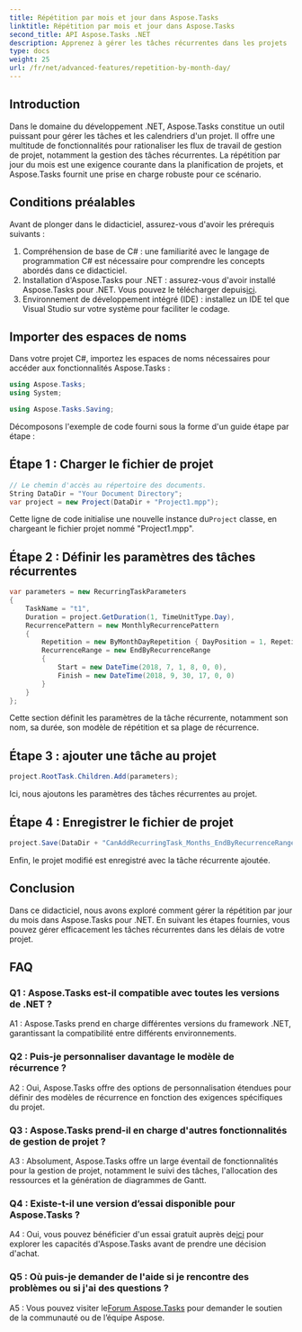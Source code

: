 ```yaml
---
title: Répétition par mois et jour dans Aspose.Tasks
linktitle: Répétition par mois et jour dans Aspose.Tasks
second_title: API Aspose.Tasks .NET
description: Apprenez à gérer les tâches récurrentes dans les projets .NET avec Aspose.Tasks. Guide étape par étape pour gérer la répétition par jour du mois.
type: docs
weight: 25
url: /fr/net/advanced-features/repetition-by-month-day/
---
```

## Introduction

Dans le domaine du développement .NET, Aspose.Tasks constitue un outil puissant pour gérer les tâches et les calendriers d'un projet. Il offre une multitude de fonctionnalités pour rationaliser les flux de travail de gestion de projet, notamment la gestion des tâches récurrentes. La répétition par jour du mois est une exigence courante dans la planification de projets, et Aspose.Tasks fournit une prise en charge robuste pour ce scénario.

## Conditions préalables

Avant de plonger dans le didacticiel, assurez-vous d'avoir les prérequis suivants :

1. Compréhension de base de C# : une familiarité avec le langage de programmation C# est nécessaire pour comprendre les concepts abordés dans ce didacticiel.
2. Installation d'Aspose.Tasks pour .NET : assurez-vous d'avoir installé Aspose.Tasks pour .NET. Vous pouvez le télécharger depuis[ici](https://releases.aspose.com/tasks/net/).
3. Environnement de développement intégré (IDE) : installez un IDE tel que Visual Studio sur votre système pour faciliter le codage.

## Importer des espaces de noms

Dans votre projet C#, importez les espaces de noms nécessaires pour accéder aux fonctionnalités Aspose.Tasks :

```csharp
using Aspose.Tasks;
using System;

using Aspose.Tasks.Saving;

```

Décomposons l'exemple de code fourni sous la forme d'un guide étape par étape :

## Étape 1 : Charger le fichier de projet

```csharp
// Le chemin d'accès au répertoire des documents.
String DataDir = "Your Document Directory";
var project = new Project(DataDir + "Project1.mpp");
```

 Cette ligne de code initialise une nouvelle instance du`Project` classe, en chargeant le fichier projet nommé "Project1.mpp".

## Étape 2 : Définir les paramètres des tâches récurrentes

```csharp
var parameters = new RecurringTaskParameters
{
    TaskName = "t1",
    Duration = project.GetDuration(1, TimeUnitType.Day),
    RecurrencePattern = new MonthlyRecurrencePattern
    {
        Repetition = new ByMonthDayRepetition { DayPosition = 1, RepetitionInterval = 2 },
        RecurrenceRange = new EndByRecurrenceRange
        {
            Start = new DateTime(2018, 7, 1, 8, 0, 0),
            Finish = new DateTime(2018, 9, 30, 17, 0, 0)
        }
    }
};
```

Cette section définit les paramètres de la tâche récurrente, notamment son nom, sa durée, son modèle de répétition et sa plage de récurrence.

## Étape 3 : ajouter une tâche au projet

```csharp
project.RootTask.Children.Add(parameters);
```

Ici, nous ajoutons les paramètres des tâches récurrentes au projet.

## Étape 4 : Enregistrer le fichier de projet

```csharp
project.Save(DataDir + "CanAddRecurringTask_Months_EndByRecurrenceRange_Test_out.mpp", SaveFileFormat.Mpp);
```

Enfin, le projet modifié est enregistré avec la tâche récurrente ajoutée.

## Conclusion

Dans ce didacticiel, nous avons exploré comment gérer la répétition par jour du mois dans Aspose.Tasks pour .NET. En suivant les étapes fournies, vous pouvez gérer efficacement les tâches récurrentes dans les délais de votre projet.

## FAQ

### Q1 : Aspose.Tasks est-il compatible avec toutes les versions de .NET ?

A1 : Aspose.Tasks prend en charge différentes versions du framework .NET, garantissant la compatibilité entre différents environnements.

### Q2 : Puis-je personnaliser davantage le modèle de récurrence ?

A2 : Oui, Aspose.Tasks offre des options de personnalisation étendues pour définir des modèles de récurrence en fonction des exigences spécifiques du projet.

### Q3 : Aspose.Tasks prend-il en charge d'autres fonctionnalités de gestion de projet ?

A3 : Absolument, Aspose.Tasks offre un large éventail de fonctionnalités pour la gestion de projet, notamment le suivi des tâches, l'allocation des ressources et la génération de diagrammes de Gantt.

### Q4 : Existe-t-il une version d’essai disponible pour Aspose.Tasks ?

 A4 : Oui, vous pouvez bénéficier d'un essai gratuit auprès de[ici](https://releases.aspose.com/) pour explorer les capacités d'Aspose.Tasks avant de prendre une décision d'achat.

### Q5 : Où puis-je demander de l'aide si je rencontre des problèmes ou si j'ai des questions ?

 A5 : Vous pouvez visiter le[Forum Aspose.Tasks](https://forum.aspose.com/c/tasks/15) pour demander le soutien de la communauté ou de l’équipe Aspose.